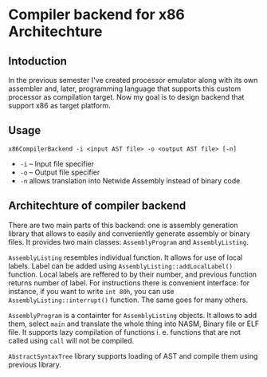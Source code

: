 # Compiler backend for x86 Architechture

## Intoduction 
In the previous semester I've created processor emulator along with its own assembler and, later, programming language that supports this custom processor as compilation target. Now my goal is to design backend that support x86 as target platform. 

## Usage 

`x86CompilerBackend -i <input AST file> -o <output AST file> [-n]`

+ `-i` &ndash; Input file specifier
+ `-o` &ndash; Output file specifier
+ `-n` allows translation into Netwide Assembly instead of binary code

## Architechture of compiler backend

There are two main parts of this backend: one is assembly generation library that allows to easily and conveniently generate assembly or binary files. It provides two main classes: `AssemblyProgram` and `AssemblyListing`.

`AssemblyListing` resembles individual function. It allows for use of local labels. Label can be added using `AssemblyListing::addLocalLabel()` function. Local labels are reffered to by their number, and previous function returns number of label. For instructions there is convenient interface: for instance, if you want to write `int 80h`, you can use `AssemblyListing::interrupt()` function. The same goes for many others.

`AssemblyProgram` is a containter for `AssemblyListing` objects. It allows to add them, select `main` and translate the whole thing into NASM, Binary file or ELF file. It supports lazy compilation of functions i. e. functions that are not called using `call` will not be compiled.

`AbstractSyntaxTree` library supports loading of AST and compile them using previous library.